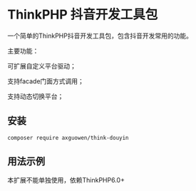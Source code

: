 # ThinkPHP 抖音开发工具包

一个简单的ThinkPHP抖音开发工具包，包含抖音开发常用的功能。

主要功能：

可扩展自定义平台驱动；

支持facade门面方式调用；

支持动态切换平台；

## 安装

~~~
composer require axguowen/think-douyin
~~~

## 用法示例

本扩展不能单独使用，依赖ThinkPHP6.0+